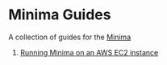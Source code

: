 # Minima Guides
A collection of guides for the [Minima](https://www.minima.global/) 

1. [Running Minima on an AWS EC2 instance](./minima_ec2/README.md)
